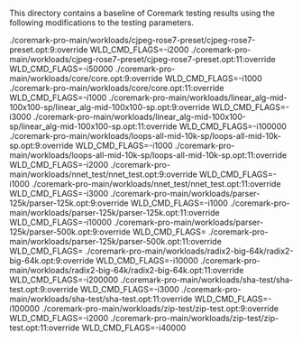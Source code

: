 This directory contains a baseline of Coremark testing results using the following modifications to the testing parameters.

./coremark-pro-main/workloads/cjpeg-rose7-preset/cjpeg-rose7-preset.opt:9:override WLD_CMD_FLAGS=-i2000
./coremark-pro-main/workloads/cjpeg-rose7-preset/cjpeg-rose7-preset.opt:11:override WLD_CMD_FLAGS=-i50000
./coremark-pro-main/workloads/core/core.opt:9:override WLD_CMD_FLAGS=-i1000
./coremark-pro-main/workloads/core/core.opt:11:override WLD_CMD_FLAGS=-i1000
./coremark-pro-main/workloads/linear_alg-mid-100x100-sp/linear_alg-mid-100x100-sp.opt:9:override WLD_CMD_FLAGS=-i3000
./coremark-pro-main/workloads/linear_alg-mid-100x100-sp/linear_alg-mid-100x100-sp.opt:11:override WLD_CMD_FLAGS=-i100000
./coremark-pro-main/workloads/loops-all-mid-10k-sp/loops-all-mid-10k-sp.opt:9:override WLD_CMD_FLAGS=-i1000
./coremark-pro-main/workloads/loops-all-mid-10k-sp/loops-all-mid-10k-sp.opt:11:override WLD_CMD_FLAGS=-i2000
./coremark-pro-main/workloads/nnet_test/nnet_test.opt:9:override WLD_CMD_FLAGS=-i1000
./coremark-pro-main/workloads/nnet_test/nnet_test.opt:11:override WLD_CMD_FLAGS=-i3000
./coremark-pro-main/workloads/parser-125k/parser-125k.opt:9:override WLD_CMD_FLAGS=-i1000
./coremark-pro-main/workloads/parser-125k/parser-125k.opt:11:override WLD_CMD_FLAGS=-i10000
./coremark-pro-main/workloads/parser-125k/parser-500k.opt:9:override WLD_CMD_FLAGS=
./coremark-pro-main/workloads/parser-125k/parser-500k.opt:11:override WLD_CMD_FLAGS=
./coremark-pro-main/workloads/radix2-big-64k/radix2-big-64k.opt:9:override WLD_CMD_FLAGS=-i10000
./coremark-pro-main/workloads/radix2-big-64k/radix2-big-64k.opt:11:override WLD_CMD_FLAGS=-i200000
./coremark-pro-main/workloads/sha-test/sha-test.opt:9:override WLD_CMD_FLAGS=-i3000
./coremark-pro-main/workloads/sha-test/sha-test.opt:11:override WLD_CMD_FLAGS=-i100000
./coremark-pro-main/workloads/zip-test/zip-test.opt:9:override WLD_CMD_FLAGS=-i2000
./coremark-pro-main/workloads/zip-test/zip-test.opt:11:override WLD_CMD_FLAGS=-i40000
